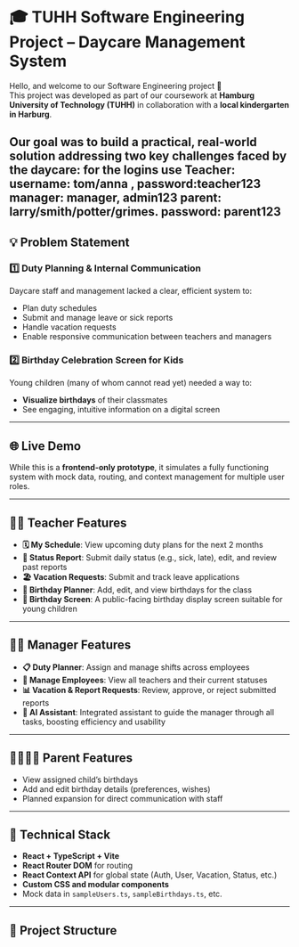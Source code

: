 # 🎓 TUHH Software Engineering Project – Daycare Management System

Hello, and welcome to our Software Engineering project 👋  
This project was developed as part of our coursework at **Hamburg University of Technology (TUHH)** in collaboration with a **local kindergarten in Harburg**.

Our goal was to build a **practical, real-world solution** addressing two key challenges faced by the daycare:
for the logins use
Teacher: username: tom/anna , password:teacher123
manager: manager, admin123
parent: larry/smith/potter/grimes. password: parent123
---

## 💡 Problem Statement

### 1️⃣ Duty Planning & Internal Communication  
Daycare staff and management lacked a clear, efficient system to:
- Plan duty schedules
- Submit and manage leave or sick reports
- Handle vacation requests
- Enable responsive communication between teachers and managers

### 2️⃣ Birthday Celebration Screen for Kids  
Young children (many of whom cannot read yet) needed a way to:
- **Visualize birthdays** of their classmates
- See engaging, intuitive information on a digital screen

---

## 🌐 Live Demo  
While this is a **frontend-only prototype**, it simulates a fully functioning system with mock data, routing, and context management for multiple user roles.

---

## 👩‍🏫 Teacher Features

- **🗓️ My Schedule**: View upcoming duty plans for the next 2 months
- **📄 Status Report**: Submit daily status (e.g., sick, late), edit, and review past reports
- **🏖️ Vacation Requests**: Submit and track leave applications
- **🎉 Birthday Planner**: Add, edit, and view birthdays for the class
- **🎈 Birthday Screen**: A public-facing birthday display screen suitable for young children

---

## 🧑‍💼 Manager Features

- **📋 Duty Planner**: Assign and manage shifts across employees
- **👥 Manage Employees**: View all teachers and their current statuses
- **📊 Vacation & Report Requests**: Review, approve, or reject submitted reports
- **🤖 AI Assistant**: Integrated assistant to guide the manager through all tasks, boosting efficiency and usability

---

## 👨‍👩‍👧‍👦 Parent Features

- View assigned child’s birthdays
- Add and edit birthday details (preferences, wishes)
- Planned expansion for direct communication with staff

---

## 🧠 Technical Stack

- **React + TypeScript + Vite**
- **React Router DOM** for routing
- **React Context API** for global state (Auth, User, Vacation, Status, etc.)
- **Custom CSS and modular components**
- Mock data in `sampleUsers.ts`, `sampleBirthdays.ts`, etc.

---

## 📁 Project Structure

